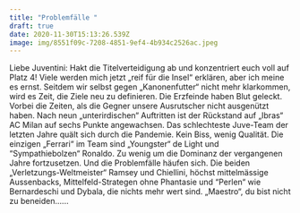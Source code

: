 ```yaml
---
title: "Problemfälle "
draft: true
date: 2020-11-30T15:13:26.539Z
image: img/8551f09c-7208-4851-9ef4-4b934c2526ac.jpeg
---
```

Liebe Juventini: Hakt die Titelverteidigung ab und konzentriert euch voll auf Platz 4! Viele werden mich jetzt „reif für die Insel“ erklären, aber ich meine es ernst. Seitdem wir selbst gegen „Kanonenfutter“ nicht mehr klarkommen, wird es Zeit, die Ziele neu zu definieren. Die Erzfeinde haben Blut geleckt. Vorbei die Zeiten, als die Gegner unsere Ausrutscher nicht ausgenützt haben. Nach neun „unterirdischen“ Auftritten ist der Rückstand auf „Ibras“ AC Milan auf sechs Punkte angewachsen. Das schlechteste Juve-Team der letzten Jahre quält sich durch die Pandemie. Kein Biss, wenig Qualität. Die einzigen „Ferrari“ im Team sind  „Youngster“ de Light und “Sympathiebolzen“ Ronaldo. Zu wenig um die Dominanz der vergangenen Jahre fortzusetzen. Und die Problemfälle häufen sich. Die beiden „Verletzungs-Weltmeister“ Ramsey und Chiellini, höchst mittelmässige Aussenbacks, Mittelfeld-Strategen ohne Phantasie und “Perlen“ wie Bernardeschi und Dybala, die nichts mehr wert sind. „Maestro“, du bist nicht zu beneiden......